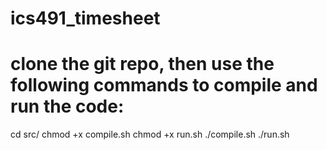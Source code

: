 # ics491_timesheet

# clone the git repo, then use the following commands to compile and run the code:
cd src/
chmod +x compile.sh
chmod +x run.sh
./compile.sh
./run.sh
